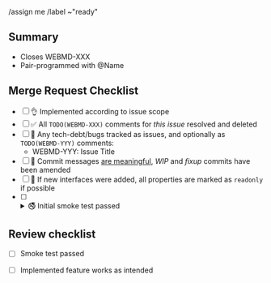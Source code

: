 /assign me
/label ~"ready"
<!-- alternatively, if not yet ready:
/label ~"wip"
/draft
-->

## Summary

<!-- More details here if necessary -->

- Closes WEBMD-XXX <!-- If this MR does not close the given ticket, please use "Related to" instead of "Closes" -->
- Pair-programmed with @Name <!-- Potentially mark commits with `Co-authored-by:`. Delete if this was not the case. -->

## Merge Request Checklist

- [ ] 👌 Implemented according to issue scope
- [ ] ✅ All `TODO(WEBMD-XXX)` comments for *this issue* resolved and deleted
- [ ] 🐞 Any tech-debt/bugs tracked as issues, and optionally as `TODO(WEBMD-YYY)` comments:
  - WEBMD-YYY: Issue Title
- [ ] 📝 Commit messages [are meaningful](https://cbea.ms/git-commit/), *WIP* and *fixup* commits have been amended
- [ ] 📖 If new interfaces were added, all properties are marked as `readonly` if possible
- [ ] <details><summary>🚭 Initial smoke test passed</summary>
  - It should work on the electron app
  - It should work on the web app
  - It should work with responsive design (i.e. for both desktop and mobile screen sizes)
  - It should work with the iOS app
</details>

## Review checklist

<!-- Add more review hints to this list, to be checked off by the reviewer -->
- [ ] Smoke test passed
- [ ] Implemented feature works as intended


<!-- Workflow reminders: https://confluence.threema.ch/display/EN/Desktop+MR+Workflow -->
